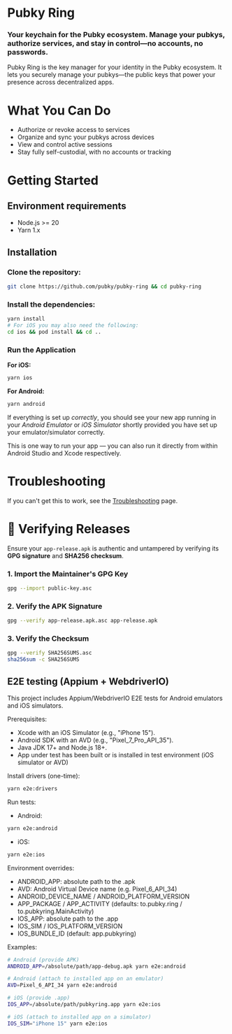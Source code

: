 # Pubky Ring

### Your keychain for the Pubky ecosystem. Manage your pubkys, authorize services, and stay in control—no accounts, no passwords.

Pubky Ring is the key manager for your identity in the Pubky ecosystem. It lets you securely manage your pubkys—the public keys that power your presence across decentralized apps.

# What You Can Do
- Authorize or revoke access to services
- Organize and sync your pubkys across devices
- View and control active sessions
- Stay fully self-custodial, with no accounts or tracking

# Getting Started

## Environment requirements
- Node.js >= 20
- Yarn 1.x

## Installation

### Clone the repository:
```bash
git clone https://github.com/pubky/pubky-ring && cd pubky-ring
```

### Install the dependencies:
```bash
yarn install
# For iOS you may also need the following:
cd ios && pod install && cd ..
```
### Run the Application

**For iOS:**
```bash
yarn ios
```

**For Android:**
```bash
yarn android
```
If everything is set up _correctly_, you should see your new app running in your _Android Emulator_ or _iOS Simulator_ shortly provided you have set up your emulator/simulator correctly.

This is one way to run your app — you can also run it directly from within Android Studio and Xcode respectively.

# Troubleshooting

If you can't get this to work, see the [Troubleshooting](https://reactnative.dev/docs/troubleshooting) page.

# 🔐 Verifying Releases

Ensure your `app-release.apk` is authentic and untampered by verifying its **GPG signature** and **SHA256 checksum**.

### 1. Import the Maintainer's GPG Key

```bash
gpg --import public-key.asc
```

### 2. Verify the APK Signature

```bash
gpg --verify app-release.apk.asc app-release.apk
```

### 3. Verify the Checksum

```bash
gpg --verify SHA256SUMS.asc
sha256sum -c SHA256SUMS
```

## E2E testing (Appium + WebdriverIO)

This project includes Appium/WebdriverIO E2E tests for Android emulators and iOS simulators.

Prerequisites:
- Xcode with an iOS Simulator (e.g., "iPhone 15").
- Android SDK with an AVD (e.g., "Pixel_7_Pro_API_35").
- Java JDK 17+ and Node.js 18+.
- App under test has been built or is installed in test environment (iOS simulator or AVD)

Install drivers (one-time):

```bash
yarn e2e:drivers
```

Run tests:
- Android:
```bash
yarn e2e:android
```
- iOS:
```bash
yarn e2e:ios
```

Environment overrides:
- ANDROID_APP: absolute path to the .apk
- AVD: Android Virtual Device name (e.g. Pixel_6_API_34)
- ANDROID_DEVICE_NAME / ANDROID_PLATFORM_VERSION
- APP_PACKAGE / APP_ACTIVITY (defaults: to.pubky.ring / to.pubkyring.MainActivity)
- IOS_APP: absolute path to the .app
- IOS_SIM / IOS_PLATFORM_VERSION
- IOS_BUNDLE_ID (default: app.pubkyring)

Examples:

```bash
# Android (provide APK)
ANDROID_APP=/absolute/path/app-debug.apk yarn e2e:android

# Android (attach to installed app on an emulator)
AVD=Pixel_6_API_34 yarn e2e:android

# iOS (provide .app)
IOS_APP=/absolute/path/pubkyring.app yarn e2e:ios

# iOS (attach to installed app on a simulator)
IOS_SIM="iPhone 15" yarn e2e:ios
```
